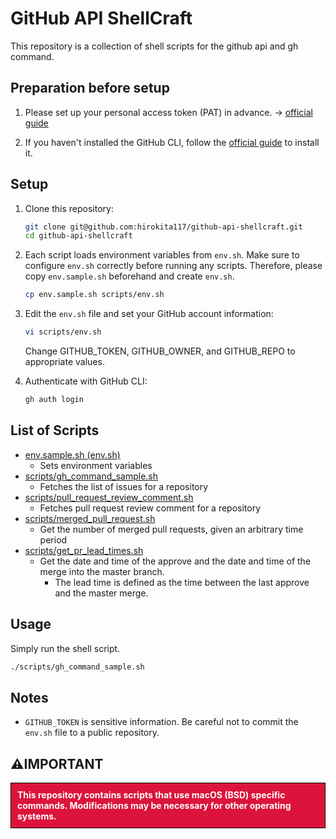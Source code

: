 # GitHub API ShellCraft

This repository is a collection of shell scripts for the github api and gh command.

## Preparation before setup
1. Please set up your personal access token (PAT) in advance. → [official guide](https://docs.github.com/en/authentication/keeping-your-account-and-data-secure/managing-your-personal-access-tokens#creating-a-personal-access-token-classic)

2. If you haven't installed the GitHub CLI, follow the [official guide](https://github.com/cli/cli#installation) to install it.

## Setup

1. Clone this repository:
   ```sh
   git clone git@github.com:hirokita117/github-api-shellcraft.git
   cd github-api-shellcraft
   ```

2. Each script loads environment variables from `env.sh`. Make sure to configure `env.sh` correctly before running any scripts. Therefore, please copy `env.sample.sh` beforehand and create `env.sh`.
   ```sh
   cp env.sample.sh scripts/env.sh
   ```

3. Edit the `env.sh` file and set your GitHub account information:
   ```sh
   vi scripts/env.sh
   ```
   Change GITHUB_TOKEN, GITHUB_OWNER, and GITHUB_REPO to appropriate values.

4. Authenticate with GitHub CLI:
   ```sh
   gh auth login
   ```

## List of Scripts
- [env.sample.sh (env.sh)](env.sample.sh)
  - Sets environment variables
- [scripts/gh_command_sample.sh](scripts/gh_command_sample.sh)
  - Fetches the list of issues for a repository
- [scripts/pull_request_review_comment.sh](scripts/pull_request_review_comment.sh)
  - Fetches pull request review comment for a repository
- [scripts/merged_pull_request.sh](scripts/merged_pull_request.sh)
  - Get the number of merged pull requests, given an arbitrary time period
- [scripts/get_pr_lead_times.sh](scripts/get_pr_lead_times.sh)
  - Get the date and time of the approve and the date and time of the merge into the master branch.
    - The lead time is defined as the time between the last approve and the master merge.

## Usage
Simply run the shell script.
```sh
./scripts/gh_command_sample.sh
```

## Notes

- `GITHUB_TOKEN` is sensitive information. Be careful not to commit the `env.sh` file to a public repository.

## ⚠️IMPORTANT
<div style="background-color: #DC143C; color: white; font-weight: bold; padding: 10px; border: 1px solid #000000;">
  This repository contains scripts that use macOS (BSD) specific commands. Modifications may be necessary for other operating systems.
</div>
